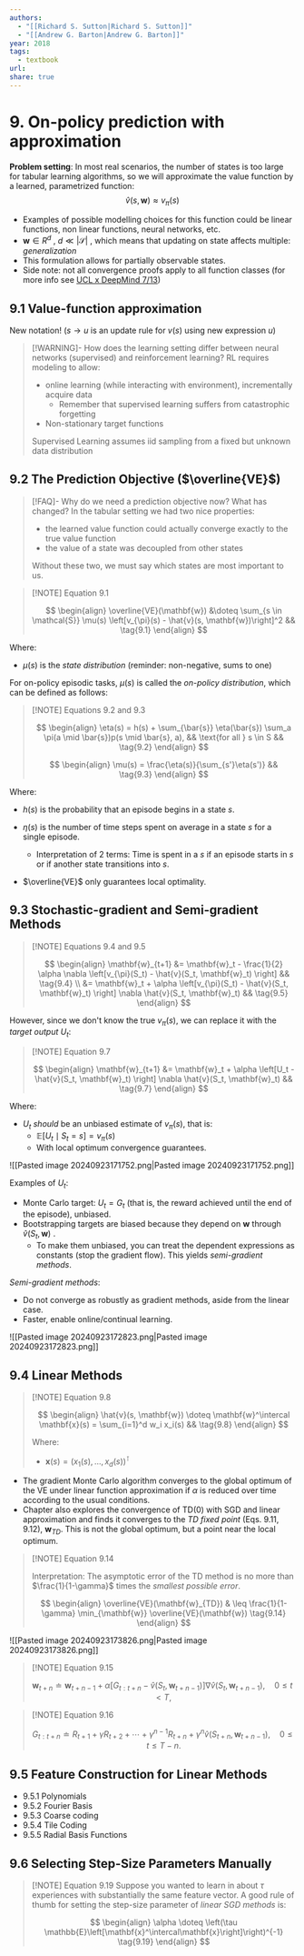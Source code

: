 ```yaml
---
authors:
  - "[[Richard S. Sutton|Richard S. Sutton]]"
  - "[[Andrew G. Barton|Andrew G. Barton]]"
year: 2018
tags:
  - textbook
url: 
share: true
---
```

# 9. On-policy  prediction with approximation

**Problem setting**: In most real scenarios, the number of states is too large for tabular learning algorithms, so we will approximate the value function by a learned, parametrized function:
$$\hat{v}(s, \mathbf{w}) \approx v_\pi(s)$$
- Examples of possible modelling choices for this function could be linear functions, non linear functions, neural networks, etc.
- $\mathbf{w} \in R^d$ , $d \ll |\mathcal{S}|$ , which means that updating on state affects multiple: *generalization*
- This formulation allows for partially observable states.
- Side note: not all convergence proofs apply to all function classes (for more info see [UCL x DeepMind 7/13](https://youtu.be/ook46h2Jfb4?si=uEHHuZOyzDgkmLqr))
## 9.1 Value-function approximation

New notation! ($s\to u$ is an update rule for $v(s)$ using new expression $u$)  

> [!WARNING]- How does the learning setting differ between neural networks (supervised) and reinforcement learning?
> RL requires modeling to allow:
> - online learning (while interacting with environment), incrementally acquire data
> 	- Remember that supervised learning suffers from catastrophic forgetting
> - Non-stationary target functions
> 
> Supervised Learning assumes iid sampling from a fixed but unknown data distribution

## 9.2 The Prediction Objective ($\overline{VE}$) 

> [!FAQ]- Why do we need a prediction objective now? What has changed?
> In the tabular setting we had two nice properties:
> - the learned value function could actually converge exactly to the true value function
> - the value of a state was decoupled from other states
> 
> Without these two, we must say which states are most important to us.

> [!NOTE] Equation 9.1
> 
> $$
> \begin{align}
> \overline{VE}(\mathbf{w}) &\doteq \sum_{s \in \mathcal{S}}  \mu(s) \left[v_{\pi}(s) - \hat{v}(s, \mathbf{w})\right]^2 && \tag{9.1}
> \end{align}
> $$

Where:
- $\mu(s)$ is the *state distribution* (reminder: non-negative, sums to one)

For on-policy episodic tasks, $\mu(s)$ is called the *on-policy distribution*, which can be defined as follows:

> [!NOTE] Equations 9.2 and 9.3
> 
> $$
> \begin{align}
> \eta(s) = h(s) + \sum_{\bar{s}} \eta(\bar{s}) \sum_a \pi(a \mid \bar{s})p(s \mid \bar{s}, a), && \text{for all } s \in S  && \tag{9.2}
> \end{align}
> $$
> 
> $$
> \begin{align}
> \mu(s) = \frac{\eta(s)}{\sum_{s'}\eta(s')} && \tag{9.3}
> \end{align}
> $$

Where:
-  $h(s)$ is the probability that an episode begins in a state $s$.
- $\eta(s)$ is the number of time steps spent on average in a state $s$ for a single episode.
	- Interpretation of 2 terms: Time is spent in a $s$ if an episode starts in $s$ or if another state transitions into $s$.


- $\overline{VE}$ only guarantees local optimality.


## 9.3 Stochastic-gradient and Semi-gradient Methods

> [!NOTE] Equations 9.4 and 9.5
> 
> $$
> \begin{align}
> 	\mathbf{w}_{t+1} &= \mathbf{w}_t - \frac{1}{2} \alpha \nabla \left[v_{\pi}(S_t) - \hat{v}(S_t, \mathbf{w}_t) \right] && \tag{9.4} \\
> 	 &= \mathbf{w}_t + \alpha \left[v_{\pi}(S_t) - \hat{v}(S_t, \mathbf{w}_t) \right] \nabla \hat{v}(S_t, \mathbf{w}_t) && \tag{9.5}
> \end{align}
> $$

However, since we don't know the true  $v_\pi(s)$, we can replace it with the *target output* $U_t$: 

> [!NOTE] Equation 9.7
> 
> $$
> \begin{align}
> 	\mathbf{w}_{t+1} &= \mathbf{w}_t + \alpha \left[U_t - \hat{v}(S_t, \mathbf{w}_t) \right] \nabla \hat{v}(S_t, \mathbf{w}_t) && \tag{9.7}
> \end{align}
> $$

Where:
- $U_t$ *should* be an unbiased estimate of $v_\pi(s)$, that is:
	- $\mathbb{E}[U_t \mid S_t=s] = v_\pi(s)$
	- With local optimum convergence guarantees.

![[Pasted image 20240923171752.png|Pasted image 20240923171752.png]]

Examples of $U_t$:
- Monte Carlo target: $U_t = G_t$  (that is, the reward achieved until the end of the episode), unbiased.
-  Bootstrapping targets are biased because they depend on $\mathbf{w}$ through $\hat{v}(S_t, \mathbf{w})$ .
	- To make them unbiased, you can treat the dependent expressions as constants (stop the gradient flow). This yields *semi-gradient methods*.

*Semi-gradient methods*:
- Do not converge as robustly as gradient methods, aside from the linear case.
- Faster, enable online/continual learning.

![[Pasted image 20240923172823.png|Pasted image 20240923172823.png]]

## 9.4 Linear Methods

> [!NOTE] Equation 9.8
> 
> $$
> \begin{align}
> 	\hat{v}(s, \mathbf{w}) \doteq \mathbf{w}^\intercal \mathbf{x}(s) = \sum_{i=1}^d w_i x_i(s) && \tag{9.8}
> \end{align}
> $$
> 
> Where:
> - $\mathbf{x}(s) = \left(x_1(s), \dots, x_d(s)\right)^\intercal$

- The gradient Monte Carlo algorithm converges to the global optimum of the VE under linear function approximation if $\alpha$ is reduced over time according to the usual conditions.
- Chapter also explores the convergence of TD(0) with SGD and linear approximation and finds it converges to the *TD fixed point* (Eqs. 9.11, 9.12), $\mathbf{w}_{TD}$. This is not the global optimum, but a point near the local optimum.


> [!NOTE] Equation 9.14
> 
> Interpretation: The asymptotic error of the TD method is no more than $\frac{1}{1-\gamma}$ times the *smallest possible error*.
> 
> $$
> \begin{align}
> 	\overline{VE}(\mathbf{w}_{TD}) & \leq \frac{1}{1-\gamma} \min_{\mathbf{w}} \overline{VE}(\mathbf{w}) \tag{9.14}
> \end{align}
> $$


![[Pasted image 20240923173826.png|Pasted image 20240923173826.png]]

> [!NOTE] Equation 9.15
> 
> $$
> \mathbf{w}_{t+n} \doteq \mathbf{w}_{t+n-1} + \alpha \left[ G_{t:t+n} - \hat{v}(S_t, \mathbf{w}_{t+n-1}) \right] \nabla \hat{v}(S_t, \mathbf{w}_{t+n-1}), \quad 0 \leq t < T, \tag{9.15}
> $$

> [!NOTE] Equation 9.16
> 
> $$
> G_{t:t+n} \doteq R_{t+1} + \gamma R_{t+2} + \cdots + \gamma^{n-1} R_{t+n} + \gamma^n \hat{v}(S_{t+n}, \mathbf{w}_{t+n-1}), \quad 0 \leq t \leq T - n. \tag{9.16}
> $$


## 9.5 Feature Construction for Linear Methods

- 9.5.1 Polynomials
- 9.5.2 Fourier Basis
- 9.5.3 Coarse coding
- 9.5.4 Tile Coding
- 9.5.5 Radial Basis Functions

## 9.6 Selecting Step-Size Parameters Manually


> [!NOTE] Equation 9.19
>  Suppose you wanted to learn in about $\tau$ experiences with substantially the same feature vector. A good rule of thumb for setting the step-size parameter of *linear SGD methods* is:
>  
> $$
> \begin{align}
> 	\alpha \doteq \left(\tau \mathbb{E}\left[\mathbf{x}^\intercal\mathbf{x}\right]\right)^{-1} \tag{9.19}
> \end{align}
> $$


